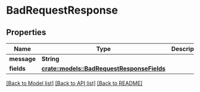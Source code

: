 # BadRequestResponse

## Properties

Name | Type | Description | Notes
------------ | ------------- | ------------- | -------------
**message** | **String** |  | 
**fields** | [**crate::models::BadRequestResponseFields**](BadRequestResponse_fields.md) |  | 

[[Back to Model list]](../README.md#documentation-for-models) [[Back to API list]](../README.md#documentation-for-api-endpoints) [[Back to README]](../README.md)


